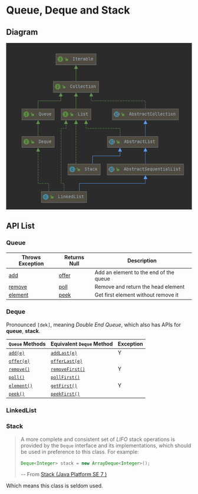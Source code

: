 # Queue, Deque and Stack

## Diagram

![1605518220464](./images/Queue-Deque-Stack/1605518220464.png "Fig. Class Diagram")

## API List

### Queue

| Throws Exception   | Returns Null   | Description                            |
| ------------------ | -------------- | -------------------------------------- |
| [add][add]         | [offer][offer] | Add an element to the end of the queue |
| [remove][remove]   | [poll][poll]   | Remove and return the head element     |
| [element][element] | [peek][peek]   | Get first element without remove it    |

### Deque

Pronounced `[dek]`, meaning _Double End Queue_, which also has APIs for **queue**, **stack**.

| `Queue` Methods        | Equivalent `Deque` Method      | Exception |
| ---------------------- | ------------------------------ | --------- |
| [`add(e)`][add]        | [`addLast(e)`][addLast]        | Y         |
| [`offer(e)`][offer]    | [`offerLast(e)`][offerLast]    |
| [`remove()`][remove]   | [`removeFirst()`][removeFirst] | Y         |
| [`poll()`][poll]       | [`pollFirst()`][pollFirst]     |
| [`element()`][element] | [`getFirst()`][getFirst]       | Y         |
| [`peek()`][peek]       | [`peekFirst()`][peekFirst]     |

### LinkedList

### Stack

> A more complete and consistent set of _LIFO_ stack operations is provided by the `Deque` interface
> and its implementations, which should be used in preference to this class. For example:
>
> ```java
> Deque<Integer> stack = new ArrayDeque<Integer>();
> ```
>
> -- From [Stack (Java Platform SE 7 )](https://docs.oracle.com/javase/7/docs/api/java/util/Stack.html)

Which means this class is seldom used.

[add]: https://docs.oracle.com/javase/7/docs/api/java/util/Queue.html#add(E)
[offer]: https://docs.oracle.com/javase/7/docs/api/java/util/Queue.html#offer(E)
[remove]: https://docs.oracle.com/javase/7/docs/api/java/util/Queue.html#remove()
[poll]: https://docs.oracle.com/javase/7/docs/api/java/util/Queue.html#poll()
[element]: https://docs.oracle.com/javase/7/docs/api/java/util/Queue.html#element()
[peek]: https://docs.oracle.com/javase/7/docs/api/java/util/Queue.html#peek()

[addLast]: https://docs.oracle.com/javase/7/docs/api/java/util/Deque.html#addLast(E)
[offerLast]: https://docs.oracle.com/javase/7/docs/api/java/util/Deque.html#offerLast(E)
[removeFirst]: https://docs.oracle.com/javase/7/docs/api/java/util/Deque.html#removeFirst()
[pollFirst]: https://docs.oracle.com/javase/7/docs/api/java/util/Deque.html#pollFirst()
[getFirst]: https://docs.oracle.com/javase/7/docs/api/java/util/Deque.html#getFirst()
[dequePeek]: https://docs.oracle.com/javase/7/docs/api/java/util/Deque.html#peek()
[peekFirst]: https://docs.oracle.com/javase/7/docs/api/java/util/Deque.html#peekFirst()
